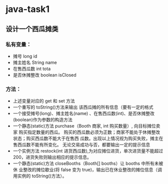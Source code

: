 # java-task1
## 设计一个西瓜摊类

### 私有变量：
+ 摊号 long id
+ 摊主姓名 String name
+ 在售西瓜数 int tota
+ 是否休摊整改 boolean isClosed
### 方法：
+ 上述变量对应的 get 和 set 方法
+ 一个重写的 toString()方法来输出 该西瓜摊的所有信息（要有一定的格式
+ 一个接受摊号(long)、摊主姓名(name) 、在售西瓜数(int)、是否休摊整改 (boolean)作为参数的构造方法
+ 一个静态(static)方法 purchase（Booth 商家, int 购买数量）, 向目标摊位卖家 购买指定数量的西瓜。 购买的西瓜数必须为正数；商家不能处于休摊整改状态；购买西瓜数不能大于在售西 瓜数。出现以上情况视为购买失败，摊主在售西瓜数不能有所变化。 无论交易成功与否，都要输出一定的提示信息
+ 一个实例方法 restock(int 进货西瓜数),为对应摊位进货，单次进货量不能超过 200，进货失败则输出相应的提示信息。
+ 一个静态(static)方法 closeBooths（Booth[] booths）让 booths 中所有未被休 业整改的摊位歇业(将 false 变为 true)，输出已在休业整改的摊位信息（调用实例的 toString()方法）。

